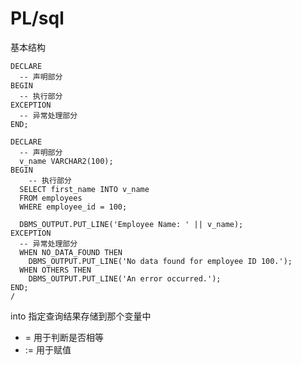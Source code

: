 # PL/sql


基本结构
``` oracle
DECLARE
  -- 声明部分
BEGIN
  -- 执行部分
EXCEPTION
  -- 异常处理部分
END;
```


``` oracle
DECLARE
  -- 声明部分
  v_name VARCHAR2(100);
BEGIN
	-- 执行部分
  SELECT first_name INTO v_name
  FROM employees
  WHERE employee_id = 100;
  
  DBMS_OUTPUT.PUT_LINE('Employee Name: ' || v_name);
EXCEPTION
  -- 异常处理部分
  WHEN NO_DATA_FOUND THEN
    DBMS_OUTPUT.PUT_LINE('No data found for employee ID 100.');
  WHEN OTHERS THEN
    DBMS_OUTPUT.PUT_LINE('An error occurred.');
END;
/
```

into 指定查询结果存储到那个变量中


- = 用于判断是否相等
- := 用于赋值